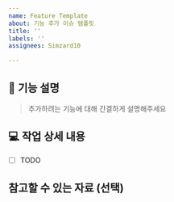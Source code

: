 ```yaml
---
name: Feature Template
about: 기능 추가 이슈 템플릿
title: ''
labels: ''
assignees: Simzard10

---
```


## 🤔 기능 설명

> 추가하려는 기능에 대해 간결하게 설명해주세요

## 💻 작업 상세 내용

- [ ] TODO

## 참고할 수 있는 자료 (선택)
